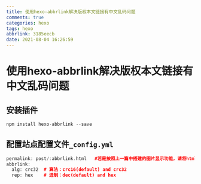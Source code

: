 ```yaml
---
title: 使用hexo-abbrlink解决版权本文链接有中文乱码问题
comments: true
categories: hexo
tags: hexo
abbrlink: 3185eecb
date: 2021-08-04 16:26:59
---
```


# 使用hexo-abbrlink解决版权本文链接有中文乱码问题

## 安装插件

```C++
npm install hexo-abbrlink --save
```

## 配置站点配置文件`_config.yml`

```C++
permalink: post/:abbrlink.html   #若是按照上一篇中搭建的图片显示功能，请将html去掉即可正常显示图片
abbrlink:
  alg: crc32  # 算法：crc16(default) and crc32
  rep: hex    # 进制：dec(default) and hex
```


